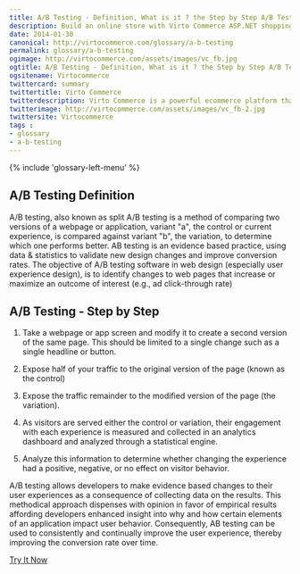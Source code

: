 ```yaml
---
title: A/B Testing - Definition, What is it ? the Step by Step A/B Testing Process and why is A/B Testing important?| Glossary Virto Commerce.
description: Build an online store with Virto Commerce ASP.NET shopping cart software. Benefit from an open source shopping cart software that has every feature you need.
date: 2014-01-30
canonical: http://virtocommerce.com/glossary/a-b-testing
permalink: glossary/a-b-testing
ogimage: http://virtocommerce.com/assets/images/vc_fb.jpg
ogtitle: A/B Testing - Definition, What is it ? the Step by Step A/B Testing Process and why is A/B Testing important?| Glossary Virto Commerce.
ogsitename: Virtocommerce
twittercard: summary
twittertitle: Virto Commerce
twitterdescription: Virto Commerce is a powerful ecommerce platform that includes everything you need to create an online store and sell online. Try it free with Free Community License
twitterimage: http://virtocommerce.com/assets/images/vc_fb-2.jpg
twittersite: Virtocommerce
tags : 
- glossary
- a-b-testing
---
```


<article role="main" class="main">
	<div class="business-features clearfix __responsive">
		{% include 'glossary-left-menu' %}
		<div class="business-cnt">
			<div class="head __cart">
				<h1 class="title">A/B Testing Definition</h1>
			</div>
            <p class="text">A/B testing, also known as split A/B testing is a method of comparing two versions of a webpage or application, variant "a", the control or current experience, is compared against variant "b", the variation, to determine which one performs better. AB testing is an evidence based practice, using data & statistics to validate new design changes and improve conversion rates. The objective of A/B testing software in web design (especially user experience design), is to identify changes to web pages that increase or maximize an outcome of interest (e.g., ad click-through rate)</p>
            <h2 class="sub-title">A/B Testing - Step by Step</h2>
            <ol>
                <li>
                    <p class="text">Take a webpage or app screen and modify it to create a second version of the same page. This should be limited to a single change such as a single headline or button.</p>
                </li>
                <li>
                    <p class="text">Expose half of your traffic to the original version of the page (known as the control)</p>
                </li>
                <li>
                    <p class="text">Expose the traffic remainder to the modified version of the page (the variation).</p>
                </li>
                <li>
                    <p class="text">As visitors are served either the control or variation, their engagement with each experience is measured and collected in an analytics dashboard and analyzed through a statistical engine.</p>
                </li>
                <li>
                    <p class="text">Analyze this information to determine whether changing the experience had a positive, negative, or no effect on visitor behavior.</p>
                </li>
            </ol>
            <p class="text">A/B testing allows developers to make evidence based changes to their user experiences as a consequence of collecting data on the results. This methodical approach dispenses with opinion in favor of empirical results affording developers enhanced insight into why and how certain elements of an application impact user behavior. Consequently, AB testing can be used to consistently and continually improve the user experience, thereby improving the conversion rate over time.</p>
            <div class="buttons columns">
				<div class="column">
					<a class="button fill" href="/try-now">Try It Now</a>
				</div>
			</div>
		</div>
	</div>
</article>